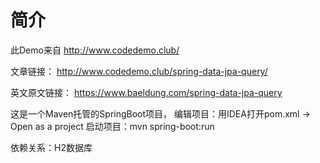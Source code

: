 # 简介

此Demo来自 http://www.codedemo.club/

文章链接： http://www.codedemo.club/spring-data-jpa-query/

英文原文链接： https://www.baeldung.com/spring-data-jpa-query

这是一个Maven托管的SpringBoot项目，
编辑项目：用IDEA打开pom.xml -> Open as a project
启动项目：mvn spring-boot:run

依赖关系：H2数据库
